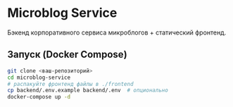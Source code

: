 # Microblog Service

Бэкенд корпоративного сервиса микроблогов + статический фронтенд.

## Запуск (Docker Compose)
```bash
git clone <ваш-репозиторий>
cd microblog-service
# распакуйте фронтенд файлы в ./frontend
cp backend/.env.example backend/.env  # опционально
docker-compose up -d
